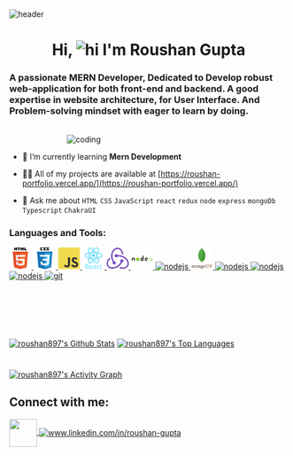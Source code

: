 <!-- nav image -->
<img align="center" width="100%" height="300" src="https://media4.giphy.com/media/QpVUMRUJGokfqXyfa1/giphy.gif" alt="header" />

<!-- hi gif -->
<h1 align="center">Hi, <img  width="40" src="https://media.giphy.com/media/hvRJCLFzcasrR4ia7z/giphy.gif" alt="hi" /> I'm Roushan Gupta</h1>
<h3>A passionate MERN Developer, Dedicated to Develop robust web-application for both front-end and backend. A good expertise in website architecture, for User Interface. And Problem-solving mindset with eager to learn by doing.</h3>


<!-- coding sticker -->
</br> 
<img align="right" width="400" src="https://i.postimg.cc/9FNpKHMf/animation-640-l6z4kce4.gif" alt="coding" />
</br>

- 🌱 I’m currently learning **Mern Development**

- 👨‍💻 All of my projects are available at [https://roushan-portfolio.vercel.app/](https://roushan-portfolio.vercel.app/)

- 💬 Ask me about ``HTML`` ``CSS`` ``JavaScript`` ``react`` ``redux`` ``node`` ``express`` ``mongoDb`` ``Typescript`` ``ChakraUI``

<!--=====================================================================
             language and tools section starts 
===========================================================================-->
<h3 align="left">Languages and Tools:</h3>
<p align="left"> 
    
<a href="https://www.w3.org/html" target="_blank" rel="noreferrer"> 
<!--  HTML image  -->
  <img src="https://raw.githubusercontent.com/devicons/devicon/master/icons/html5/html5-original-wordmark.svg" alt="html5" width="40" height="40"/>
</a> 
  
<a href="https://www.w3schools.com/css/" target="_blank" rel="noreferrer"> 
<!-- css image   -->
  <img src="https://raw.githubusercontent.com/devicons/devicon/master/icons/css3/css3-original-wordmark.svg" alt="css3" width="40" height="40"/> 
</a> 

<a href="https://developer.mozilla.org/en-US/docs/Web/JavaScript" target="_blank" rel="noreferrer"> 
<!--  JavaScript image  -->
  <img src="https://raw.githubusercontent.com/devicons/devicon/master/icons/javascript/javascript-original.svg" alt="javascript" width="40" height="40"/> 
</a> 

<a href="https://reactjs.org/" target="_blank" rel="noreferrer">
<!--  react image  -->
  <img src="https://raw.githubusercontent.com/devicons/devicon/master/icons/react/react-original-wordmark.svg" alt="react" width="40" height="40"/>
</a>

<a href="https://redux.js.org" target="_blank" rel="noreferrer"> 
<!--  redux image  -->
  <img src="https://raw.githubusercontent.com/devicons/devicon/master/icons/redux/redux-original.svg" alt="redux" width="40" height="40"/> 
</a>

<a href="https://nodejs.org" target="_blank" rel="noreferrer"> 
<!--  node image  --> 
  <img src="https://raw.githubusercontent.com/devicons/devicon/master/icons/nodejs/nodejs-original-wordmark.svg" alt="nodejs" width="40" height="40"/>
</a> 

<a href="https://expressjs.com" target="_blank" rel="noreferrer"> 
<!--  express image  --> 
  <img src="https://w7.pngwing.com/pngs/925/447/png-transparent-express-js-node-js-javascript-mongodb-node-js-text-trademark-logo.png" alt="nodejs" width="40" height="40"/>
</a> 
 
<a href="https://www.mongodb.com/" target="_blank" rel="noreferrer"> 
<!--  mongodb mage  -->
  <img src="https://raw.githubusercontent.com/devicons/devicon/master/icons/mongodb/mongodb-original-wordmark.svg" alt="mongodb" width="40" height="40"/>
</a> 
  
<a href="https://getbootstrap.com" target="_blank" rel="noreferrer"> 
<!--  bootstrap image  --> 
  <img src="https://upload.wikimedia.org/wikipedia/commons/thumb/b/b2/Bootstrap_logo.svg/1200px-Bootstrap_logo.svg.png" alt="nodejs" width="40" height="40"/>
</a> 
  
 <a href="https://chakra-ui.com" target="_blank" rel="noreferrer"> 
<!--  chakra UI image  --> 
  <img src="https://img.stackshare.io/service/12421/rzylUjaf_400x400.jpg" alt="nodejs" width="40" height="40"/>
</a> 
  
 <a href="https://styled-components.com" target="_blank" rel="noreferrer"> 
<!--  styled components image  --> 
  <img src="https://avatars.githubusercontent.com/u/20658825?s=200&v=4" alt="nodejs" width="40" height="40"/>
</a> 
  
<a href="https://git-scm.com" target="_blank" rel="noreferrer">
  <!--  github image  -->
  <img src="https://www.vectorlogo.zone/logos/git-scm/git-scm-icon.svg" alt="git" width="40" height="40"/>
</a> 
</p>
</br> </br> </br> 
<!--=====================================================================
             language and tools section ends here... 
===========================================================================-->

<!-- github-readme-streak-stats -->

<!--   -->

#
<a href="https://github.com/roushan897/github-readme-stats"><img alt="roushan897's Github Stats" src="https://github-readme-stats.vercel.app/api?username=roushan897&show_icons=true&count_private=true&theme=react&hide_border=true&bg_color=0D1117" /></a> 
<a href="https://github.com/roushan897/github-readme-stats"><img alt="roushan897's Top Languages" src="https://github-readme-stats.vercel.app/api/top-langs/?username=roushan897&langs_count=8&count_private=true&layout=compact&theme=react&hide_border=true&bg_color=0D1117" /></a>

#
<a href="https://github.com/roushan897/github-readme-activity-graph"><img alt="roushan897's Activity Graph" src="https://activity-graph.herokuapp.com/graph?username=roushan897&bg_color=0D1117&color=5BCDEC&line=5BCDEC&point=FFFFFF&hide_border=true" /></a>



<!--  Connect with me  -->
## Connect with me:
<p align="left">
  <a href="https://mail.google.com/mail/u/0/?fs=1&tf=cm&to=roushangupta85@gmail.com">
     <img width="50" height="50" align="center" width="30px" src="https://cdn.icon-icons.com/icons2/2642/PNG/128/google_mail_gmail_logo_icon_159346.png" />
  </a>  
  <a href="https://www.linkedin.com/in/roushan-gupta" target="blank">
      <img width="40" height="30" align="center" src="https://raw.githubusercontent.com/rahuldkjain/github-profile-readme-generator/master/src/images/icons/Social/linked-in-alt.svg" alt="www.linkedin.com/in/roushan-gupta" />
  </a>  
</p>

<!-- footer logo 
<img align="center" width="100%" height="300" src="https://cdn.dribbble.com/users/1147279/screenshots/5055958/dbbble.gif" alt="water" />
-->
